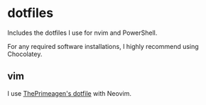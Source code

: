 # dotfiles

Includes the dotfiles I use for nvim and PowerShell.

For any required software installations, I highly recommend using Chocolatey.

## vim

I use [ThePrimeagen's dotfile](https://github.com/erkrnt/awesome-streamerrc/tree/master/ThePrimeagen) with Neovim.
